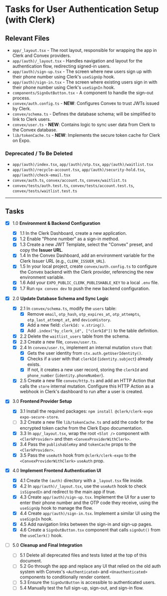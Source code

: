 # Tasks for User Authentication Setup (with Clerk)

## Relevant Files

- `app/_layout.tsx` - The root layout, responsible for wrapping the app in Clerk and Convex providers.
- `app/(auth)/_layout.tsx` - Handles navigation and layout for the authentication flow, redirecting signed-in users.
- `app/(auth)/sign-up.tsx` - The screen where new users sign up with their phone number using Clerk's `useSignUp` hook.
- `app/(auth)/sign-in.tsx` - The screen where existing users sign in with their phone number using Clerk's `useSignIn` hook.
- `components/SignOutButton.tsx` - A component to handle the sign-out process.
- `convex/auth.config.ts` - **NEW**: Configures Convex to trust JWTs issued by Clerk.
- `convex/schema.ts` - Defines the database schema; will be simplified to link to Clerk users.
- `convex/user.ts` - **NEW**: Contains logic to sync user data from Clerk to the Convex database.
- `lib/tokenCache.ts` - **NEW**: Implements the secure token cache for Clerk on Expo.

### Deprecated / To Be Deleted

- `app/(auth)/index.tsx`, `app/(auth)/otp.tsx`, `app/(auth)/waitlist.tsx`
- `app/(auth)/recycle-account.tsx`, `app/(auth)/security-hold.tsx`, `app/(auth)/check-email.tsx`
- `convex/auth.ts`, `convex/account.ts`, `convex/waitlist.ts`
- `convex/tests/auth.test.ts`, `convex/tests/account.test.ts`, `convex/tests/waitlist.test.ts`

---

## Tasks

- [x] 1.0 **Environment & Backend Configuration**

  - [x] 1.1 In the Clerk Dashboard, create a new application.
  - [x] 1.2 Enable "Phone number" as a sign-in method.
  - [x] 1.3 Create a new JWT Template, select the "Convex" preset, and copy the **Issuer URL**.
  - [x] 1.4 In the Convex Dashboard, add an environment variable for the Clerk Issuer URL (e.g., `CLERK_ISSUER_URL`).
  - [x] 1.5 In your local project, create `convex/auth.config.ts` to configure the Convex backend with the Clerk provider, referencing the new environment variable.
  - [x] 1.6 Add your `EXPO_PUBLIC_CLERK_PUBLISHABLE_KEY` to a local `.env` file.
  - [x] 1.7 Run `npx convex dev` to push the new backend configuration.

- [x] 2.0 **Update Database Schema and Sync Logic**

  - [x] 2.1 In `convex/schema.ts`, modify the `users` table:
    - [x] Remove `email`, `otp_hash`, `otp_expires_at`, `otp_attempts`, `otp_last_attempt_at`, and `deviceHistory`.
    - [x] Add a new field: `clerkId: v.string()`.
    - [x] Add `.index("by_clerk_id", ["clerkId"])` to the table definition.
  - [x] 2.2 Delete the `waitlist_users` table from the schema.
  - [x] 2.3 Create a new file, `convex/user.ts`.
  - [x] 2.4 In `convex/user.ts`, implement an internal mutation `store` that:
    - [x] Gets the user identity from `ctx.auth.getUserIdentity()`.
    - [x] Checks if a user with that `clerkId` (`identity.subject`) already exists.
    - [x] If not, it creates a new user record, storing the `clerkId` and `phone_number` (`identity.phoneNumber`).
  - [x] 2.5 Create a new file `convex/http.ts` and add an HTTP Action that calls the `store` internal mutation. Configure this HTTP Action as a webhook in Clerk's dashboard to run after a user is created.

- [x] 3.0 **Frontend Provider Setup**

  - [x] 3.1 Install the required packages: `npm install @clerk/clerk-expo expo-secure-store`.
  - [ ] 3.2 Create a new file `lib/tokenCache.ts` and add the code for the encrypted token cache from the Clerk Expo documentation.
  - [x] 3.3 In `app/_layout.tsx`, wrap the root `<Slot />` component with `<ClerkProvider>` and then `<ConvexProviderWithClerk>`.
  - [x] 3.4 Pass the `publishableKey` and `tokenCache` props to the `<ClerkProvider>`.
  - [x] 3.5 Pass the `useAuth` hook from `@clerk/clerk-expo` to the `<ConvexProviderWithClerk>` `useAuth` prop.

- [x] 4.0 **Implement Frontend Authentication UI**

  - [x] 4.1 Create the `(auth)` directory with a `_layout.tsx` file inside.
  - [x] 4.2 In `app/(auth)/_layout.tsx`, use the `useAuth` hook to check `isSignedIn` and redirect to the main app if true.
  - [x] 4.3 Create `app/(auth)/sign-up.tsx`. Implement the UI for a user to enter their phone number and the OTP code they receive, using the `useSignUp` hook to manage the flow.
  - [x] 4.4 Create `app/(auth)/sign-in.tsx`. Implement a similar UI using the `useSignIn` hook.
  - [x] 4.5 Add navigation links between the sign-in and sign-up pages.
  - [x] 4.6 Create a `SignOutButton.tsx` component that calls `signOut()` from the `useClerk()` hook.

- [ ] 5.0 **Cleanup and Final Integration**
  - [ ] 5.1 Delete all deprecated files and tests listed at the top of this document.
  - [ ] 5.2 Go through the app and replace any UI that relied on the old auth system with Convex's `<Authenticated>` and `<Unauthenticated>` components to conditionally render content.
  - [ ] 5.3 Ensure the `SignOutButton` is accessible to authenticated users.
  - [ ] 5.4 Manually test the full sign-up, sign-out, and sign-in flow.
